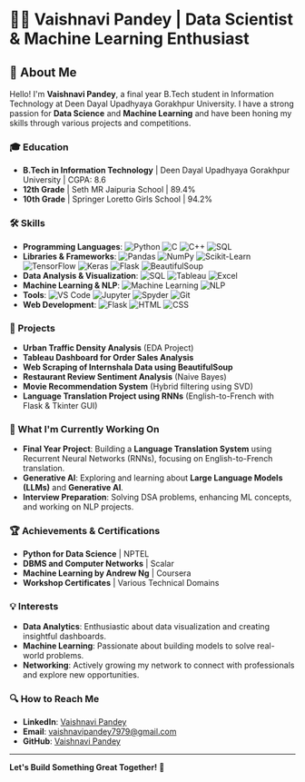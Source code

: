 # 👩‍💻 Vaishnavi Pandey | Data Scientist & Machine Learning Enthusiast

## 🌟 About Me

Hello! I'm **Vaishnavi Pandey**, a final year B.Tech student in Information Technology at Deen Dayal Upadhyaya Gorakhpur University. I have a strong passion for **Data Science** and **Machine Learning** and have been honing my skills through various projects and competitions.

### 🎓 Education

- **B.Tech in Information Technology** | Deen Dayal Upadhyaya Gorakhpur University | CGPA: 8.6
- **12th Grade** | Seth MR Jaipuria School | 89.4%
- **10th Grade** | Springer Loretto Girls School | 94.2%

### 🛠️ Skills

- **Programming Languages**: ![Python](https://img.shields.io/badge/-Python-3776AB?logo=python&logoColor=white) ![C](https://img.shields.io/badge/-C-A8B9CC?logo=c&logoColor=white) ![C++](https://img.shields.io/badge/-C++-00599C?logo=c%2B%2B&logoColor=white) ![SQL](https://img.shields.io/badge/-SQL-4479A1?logo=postgresql&logoColor=white)
- **Libraries & Frameworks**: ![Pandas](https://img.shields.io/badge/-Pandas-150458?logo=pandas&logoColor=white) ![NumPy](https://img.shields.io/badge/-NumPy-013243?logo=numpy&logoColor=white) ![Scikit-Learn](https://img.shields.io/badge/-Scikit--Learn-F7931E?logo=scikit-learn&logoColor=white) ![TensorFlow](https://img.shields.io/badge/-TensorFlow-FF6F00?logo=tensorflow&logoColor=white) ![Keras](https://img.shields.io/badge/-Keras-D00000?logo=keras&logoColor=white) ![Flask](https://img.shields.io/badge/-Flask-000000?logo=flask&logoColor=white) ![BeautifulSoup](https://img.shields.io/badge/-BeautifulSoup-009688?logo=beautifulsoup&logoColor=white)
- **Data Analysis & Visualization**: ![SQL](https://img.shields.io/badge/-SQL-4479A1?logo=postgresql&logoColor=white) ![Tableau](https://img.shields.io/badge/-Tableau-E97627?logo=tableau&logoColor=white) ![Excel](https://img.shields.io/badge/-Excel-217346?logo=microsoft-excel&logoColor=white)
- **Machine Learning & NLP**: ![Machine Learning](https://img.shields.io/badge/-Machine%20Learning-FF6F00?logo=tensorflow&logoColor=white) ![NLP](https://img.shields.io/badge/-NLP-ff3e00?logo=numpy&logoColor=white)
- **Tools**: ![VS Code](https://img.shields.io/badge/-VS%20Code-007ACC?logo=visual-studio-code&logoColor=white) ![Jupyter](https://img.shields.io/badge/-Jupyter-F37626?logo=jupyter&logoColor=white) ![Spyder](https://img.shields.io/badge/-Spyder-FF0000?logo=spyder-ide&logoColor=white) ![Git](https://img.shields.io/badge/-Git-F05032?logo=git&logoColor=white)
- **Web Development**: ![Flask](https://img.shields.io/badge/-Flask-000000?logo=flask&logoColor=white) ![HTML](https://img.shields.io/badge/-HTML5-E34F26?logo=html5&logoColor=white) ![CSS](https://img.shields.io/badge/-CSS3-1572B6?logo=css3&logoColor=white)

### 💼 Projects

- **Urban Traffic Density Analysis** (EDA Project)
- **Tableau Dashboard for Order Sales Analysis**
- **Web Scraping of Internshala Data using BeautifulSoup**
- **Restaurant Review Sentiment Analysis** (Naive Bayes)
- **Movie Recommendation System** (Hybrid filtering using SVD)
- **Language Translation Project using RNNs** (English-to-French with Flask & Tkinter GUI)

### 🚀 What I'm Currently Working On

- **Final Year Project**: Building a **Language Translation System** using Recurrent Neural Networks (RNNs), focusing on English-to-French translation.
- **Generative AI**: Exploring and learning about **Large Language Models (LLMs)** and **Generative AI**.
- **Interview Preparation**: Solving DSA problems, enhancing ML concepts, and working on NLP projects.

### 🏆 Achievements & Certifications

- **Python for Data Science** | NPTEL
- **DBMS and Computer Networks** | Scalar
- **Machine Learning by Andrew Ng** | Coursera
- **Workshop Certificates** | Various Technical Domains

### 💡 Interests

- **Data Analytics**: Enthusiastic about data visualization and creating insightful dashboards.
- **Machine Learning**: Passionate about building models to solve real-world problems.
- **Networking**: Actively growing my network to connect with professionals and explore new opportunities.

### 🔍 How to Reach Me

- **LinkedIn**: [Vaishnavi Pandey](https://www.linkedin.com/in/vaishnavi-pandey-2704a5271/)
- **Email**: vaishnavipandey7979@gmail.com
- **GitHub**: [Vaishnavi Pandey](https://github.com/Vaishnaviii03)

---

**Let's Build Something Great Together!** 🌟
